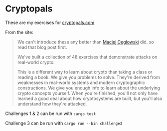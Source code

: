 # Cryptopals

These are my exercises for [cryptopals.com](https://cryptopals.com).

From the site:

> We can't introduce these any better than [Maciej Ceglowski](https://blog.pinboard.in/2013/04/the_matasano_crypto_challenges/) did, so read that blog post first.
>
> We've built a collection of 48 exercises that demonstrate attacks on real-world crypto.
>
> This is a different way to learn about crypto than taking a class or reading a book. We give you problems to solve. They're derived from weaknesses in real-world systems and modern cryptographic constructions. We give you enough info to learn about the underlying crypto concepts yourself. When you're finished, you'll not only have learned a good deal about how cryptosystems are built, but you'll also understand how they're attacked.

Challenges 1 & 2 can be run with `cargo test`

Challenge 3 can be run with `cargo run --bin challenge3`
